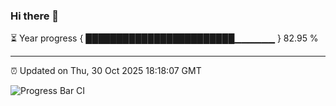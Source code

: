 ### Hi there 👋

⏳ Year progress { ████████████████████████▁▁▁▁▁▁ } 82.95 %

---

⏰ Updated on Thu, 30 Oct 2025 18:18:07 GMT

![Progress Bar CI](https://github.com/code-lakshay/GitHub-Actions-Demo/workflows/Progress%20Bar%20CI/badge.svg)
